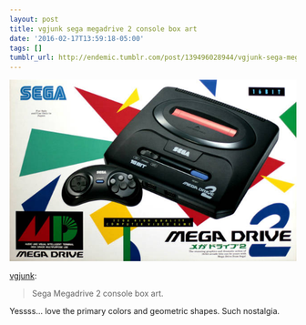 ```yaml
---
layout: post
title: vgjunk sega megadrive 2 console box art
date: '2016-02-17T13:59:18-05:00'
tags: []
tumblr_url: http://endemic.tumblr.com/post/139496028944/vgjunk-sega-megadrive-2-console-box-art
---
```

 ![](/tumblr_files/tumblr_o2nfmtOHwI1qd4q8ao1_1280.jpg)  

[vgjunk](http://vgjunk.tumblr.com/post/139440154061):

> Sega Megadrive 2 console box art.

Yessss… love the primary colors and geometric shapes. Such nostalgia.


